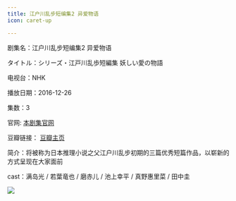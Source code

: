 ```yaml
---
title: 江户川乱步短编集2 异爱物语
icon: caret-up

---
```


剧集名：江户川乱步短编集2 异爱物语

タイトル：シリーズ・江戸川乱歩短編集 妖しい愛の物語

电视台：NHK

播放日期：2016-12-26

集数：3

官网: [本剧集官网](https://www.nhk.or.jp/archives/chronicle/detail/?crnid=A201612272315001301000)

豆瓣链接： [豆瓣主页](https://movie.douban.com/subject/26947322/)


简介：将被称为日本推理小说之父江户川乱步初期的三篇优秀短篇作品，以崭新的方式呈现在大家面前 ​​​​​​

cast：满岛光 / 若葉竜也 / 磨赤儿 / 池上幸平 / 真野惠里菜 / 田中圭

![](https://listpic.tsgsanjiao.com/sp/2016/2016jhc2.jpg)
